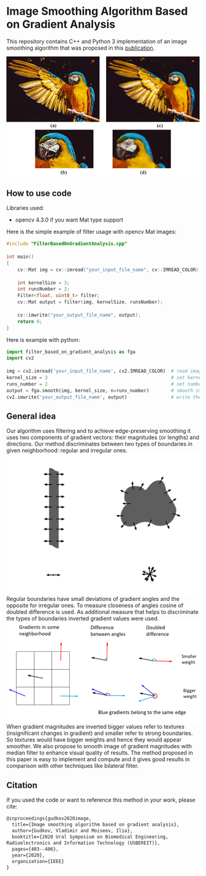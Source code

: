 # Image Smoothing Algorithm Based on Gradient Analysis
This repository contains C++ and Python 3 implementation of an image smoothing algorithm that was proposed in this [publication](https://ieeexplore.ieee.org/document/9117646).  

![example1](/images/example.png)  


## How to use code
Libraries used:
  - opencv 4.3.0 if you want Mat type support

Here is the simple example of filter usage with opencv Mat images:

```cpp
#include "FilterBasedOnGradientAnalysis.cpp"

int main()
{
    cv::Mat img = cv::imread("your_input_file_name", cv::IMREAD_COLOR);       //read image using opencv from file into Mat type
    
    int kernelSize = 3;                                                       //set kernelSize = 3 for filtering with 3x3 kernel
    int runsNumber = 2;                                                       //set number of runs: parameter n is 1 by default
    Filter<float, uint8_t> filter;                                            //create the instance of filter
    cv::Mat output = filter(img, kernelSize, runsNumber);                   //smooth image
    
    cv::imwrite("your_output_file_name", output);                             //write the result
    return 0;
}
```
Here is example with python:
```python
import filter_based_on_gradient_analysis as fga
import cv2

img = cv2.imread('your_input_file_name', cv2.IMREAD_COLOR)  # read images using opencv from file
kernel_size = 3                                             # set kernel_size = 3 for filtering with 3x3 kernel
runs_number = 2                                             # set number of runs: parameter n is 1 by default
output = fga.smooth(img, kernel_size, n=runs_number)        # smooth image
cv2.imwrite('your_output_file_name', output)                # write the result
```

## General idea
Our algorithm uses filtering and to achieve edge-preserving smoothing it uses two components of gradient vectors: their magnitudes (or lengths) and directions. Our method discriminates between two types of boundaries in given neighborhood: regular and irregular ones.
![boundaries](/images/boundaries.png)  
Regular boundaries have small deviations of gradient angles and the opposite for irregular ones. To measure closeness of angles cosine of doubled difference is used. As additional measure that helps to discriminate the types of boundaries inverted gradient values were used.  
![gradients](/images/gradients.png)  
When gradient magnitudes are inverted bigger values refer to textures (insignificant changes in gradient) and smaller refer to strong boundaries. So textures would have bigger weights and hence they would appear smoother. We also propose to smooth image of gradient magnitudes with median filter to enhance visual quality of results. The method proposed in this paper is easy to implement and compute and it gives good results in comparison with other techniques like bilateral filter.  

## Citation

If you used the code or want to reference this method in your work, please cite:

```
@inproceedings{gudkov2020image,
  title={Image smoothing algorithm based on gradient analysis},
  author={Gudkov, Vladimir and Moiseev, Ilia},
  booktitle={2020 Ural Symposium on Biomedical Engineering, Radioelectronics and Information Technology (USBEREIT)},
  pages={403--406},
  year={2020},
  organization={IEEE}
}
```

